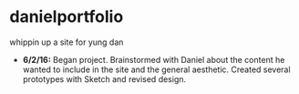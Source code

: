 # danielportfolio
whippin up a site for yung dan

* **6/2/16:**
Began project. Brainstormed with Daniel about the content he wanted to include in the site and the general aesthetic. Created several prototypes with Sketch and revised design.
